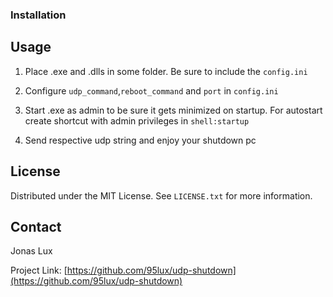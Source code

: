 ### Installation

## Usage

1. Place .exe and .dlls in some folder. Be sure to include the `config.ini`

2. Configure `udp_command`,`reboot_command` and `port` in `config.ini`

3. Start .exe as admin to be sure it gets minimized on startup. For autostart create shortcut with admin privileges in `shell:startup`

4. Send respective udp string and enjoy your shutdown pc

## License

Distributed under the MIT License. See `LICENSE.txt` for more information.

## Contact

Jonas Lux

Project Link: [https://github.com/95lux/udp-shutdown](https://github.com/95lux/udp-shutdown)
